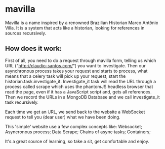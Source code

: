 # mavilla

Mavilla is a name inspired by a renowned Brazilian Historian Marco Antônio Villa. It is a system that acts like a historian, looking for references in sources recursively.


## How does it work:

First of all, you need to do a request through mavilla form, telling us which URL ("http://claudio-santos.com/") you want to investigate. Then our asynchronous process takes your request and starts to process, what means that a celery task will pick up your request, start the historian.task.investigate_it. Investigate_it task will read the URL through a process called scrape which uses the phantomJS headless browser that read the page, even if it has a JavaScript script and, gets all references. Then we record the URLs in a MongoDB Database and we call investigate_it task recursively.

Each time we get an URL, we send back to the website a WebSocket request to tell you (dear user) what we have been doing.

This 'simple' website use a few complex concepts like:
	Websocket;
	Asyncronous process;
	Data Scrape;
	Chains of async tasks;
	Containers;

It's a great source of learning, so take a sit, get comfortable and enjoy.